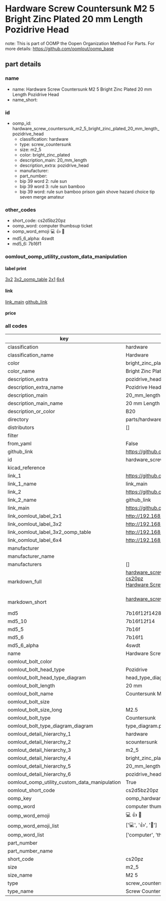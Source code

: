 # Hardware Screw Countersunk M2 5 Bright Zinc Plated 20 mm Length Pozidrive Head  

note: This is part of OOMP the Oopen Organization Method For Parts. For more details: https://github.com/oomlout/oomp_base

##  part details





### name
* name: Hardware Screw Countersunk M2 5 Bright Zinc Plated 20 mm Length Pozidrive Head
* name_short: 
### id
* oomp_id: hardware_screw_countersunk_m2_5_bright_zinc_plated_20_mm_length_pozidrive_head
  * classification: hardware
  * type: screw_countersunk
  * size: m2_5
  * color: bright_zinc_plated
  * description_main: 20_mm_length
  * description_extra: pozidrive_head
  * manufacturer: 
  * part_number: 
  * bip 39 word 2: rule sun
  * bip 39 word 3: rule sun bamboo
  * bip 39 word: rule sun bamboo prison gain shove hazard choice tip seven merge amateur

### other_codes
* short_code: cs2d5bz20pz
* oomp_word: computer thumbsup ticket
* oomp_word_emoji :computer: :thumbsup: :ticket:
* md5_6_alpha: 4swdt
* md5_6: 7b16f1






### oomlout_oomp_utility_custom_data_manipulation
#### label print
[3x2](http://192.168.1.245:1112/?label=oomp%204swdt)
[3x2_oomp_table](http://192.168.1.107:1112/?label=oomp%204swdt)
[2x1](http://192.168.1.242:1112/?label=oomp%204swdt)
[6x4](http://192.168.1.55:1112/?label=oomp%204swdt)    

#### link

[link_main](https://github.com/oomlout/oomlout_oomp_current_version_messy/tree/main/parts/hardware_screw_countersunk_m2_5_bright_zinc_plated_20_mm_length_pozidrive_head) [github_link](https://github.com/oomlout/oomlout_oomp_part_src/tree/main/parts/hardware_screw_countersunk_m2_5_bright_zinc_plated_20_mm_length_pozidrive_head)                             

#### price







### all codes 
| key | value |  
| --- | --- |  
| classification | hardware |  
| classification_name | Hardware |  
| color | bright_zinc_plated |  
| color_name | Bright Zinc Plated |  
| description_extra | pozidrive_head |  
| description_extra_name | Pozidrive Head |  
| description_main | 20_mm_length |  
| description_main_name | 20 mm Length |  
| description_or_color | B20 |  
| directory | parts/hardware_screw_countersunk_m2_5_bright_zinc_plated_20_mm_length_pozidrive_head |  
| distributors | [] |  
| filter |  |  
| from_yaml | False |  
| github_link | https://github.com/oomlout/oomlout_oomp_part_src/tree/main/parts/hardware_screw_countersunk_m2_5_bright_zinc_plated_20_mm_length_pozidrive_head |  
| id | hardware_screw_countersunk_m2_5_bright_zinc_plated_20_mm_length_pozidrive_head |  
| kicad_reference |  |  
| link_1 | https://github.com/oomlout/oomlout_oomp_current_version_messy/tree/main/parts/hardware_screw_countersunk_m2_5_bright_zinc_plated_20_mm_length_pozidrive_head |  
| link_1_name | link_main |  
| link_2 | https://github.com/oomlout/oomlout_oomp_part_src/tree/main/parts/hardware_screw_countersunk_m2_5_bright_zinc_plated_20_mm_length_pozidrive_head |  
| link_2_name | github_link |  
| link_main | https://github.com/oomlout/oomlout_oomp_current_version_messy/tree/main/parts/hardware_screw_countersunk_m2_5_bright_zinc_plated_20_mm_length_pozidrive_head |  
| link_oomlout_label_2x1 | http://192.168.1.242:1112/?label=oomp%204swdt |  
| link_oomlout_label_3x2 | http://192.168.1.245:1112/?label=oomp%204swdt |  
| link_oomlout_label_3x2_oomp_table | http://192.168.1.107:1112/?label=oomp%204swdt |  
| link_oomlout_label_6x4 | http://192.168.1.55:1112/?label=oomp%204swdt |  
| manufacturer |  |  
| manufacturer_name |  |  
| manufacturers | [] |  
| markdown_full | [hardware_screw_countersunk_m2_5_bright_zinc_plated_20_mm_length_pozidrive_head](https://github.com/oomlout/oomlout_oomp_current_version_messy/tree/main/parts/hardware_screw_countersunk_m2_5_bright_zinc_plated_20_mm_length_pozidrive_head)<br>[cs20pz](https://github.com/oomlout/oomlout_oomp_current_version_messy/tree/main/parts/hardware_screw_countersunk_m2_5_bright_zinc_plated_20_mm_length_pozidrive_head)<br>[Hardware Screw Countersunk M2 5 Bright Zinc Plated 20 Mm Length Pozidrive Head](https://github.com/oomlout/oomlout_oomp_current_version_messy/tree/main/parts/hardware_screw_countersunk_m2_5_bright_zinc_plated_20_mm_length_pozidrive_head)<br><br> |  
| markdown_short | [hardware_screw_countersunk_m2_5_bright_zinc_plated_20_mm_length_pozidrive_head](https://github.com/oomlout/oomlout_oomp_current_version_messy/tree/main/parts/hardware_screw_countersunk_m2_5_bright_zinc_plated_20_mm_length_pozidrive_head)<br><br> |  
| md5 | 7b16f12f14282d3f1c2f6ab0243655e9 |  
| md5_10 | 7b16f12f14 |  
| md5_5 | 7b16f |  
| md5_6 | 7b16f1 |  
| md5_6_alpha | 4swdt |  
| name | Hardware Screw Countersunk M2 5 Bright Zinc Plated 20 mm Length Pozidrive Head |  
| oomlout_bolt_color |  |  
| oomlout_bolt_head_type | Pozidrive |  
| oomlout_bolt_head_type_diagram | head_type_diagram.png |  
| oomlout_bolt_length | 20 mm |  
| oomlout_bolt_name | Countersunk M2_5X20 mm  (Pozidrive) |  
| oomlout_bolt_size |  |  
| oomlout_bolt_size_long | M2.5 |  
| oomlout_bolt_type | Countersunk |  
| oomlout_bolt_type_diagram_diagram | type_diagram.png |  
| oomlout_detail_hierarchy_1 | hardware |  
| oomlout_detail_hierarchy_2 | scountersunk |  
| oomlout_detail_hierarchy_3 | m2_5 |  
| oomlout_detail_hierarchy_4 | bright_zinc_plated |  
| oomlout_detail_hierarchy_5 | 20_mm_length |  
| oomlout_detail_hierarchy_6 | pozidrive_head |  
| oomlout_oomp_utility_custom_data_manipulation | True |  
| oomlout_short_code | cs2d5bz20pz |  
| oomp_key | oomp_hardware_screw_countersunk_m2_5_bright_zinc_plated_20_mm_length_pozidrive_head |  
| oomp_word | computer thumbsup ticket |  
| oomp_word_emoji | :computer: :thumbsup: :ticket: |  
| oomp_word_emoji_list | [':computer:', ':thumbsup:', ':ticket:'] |  
| oomp_word_list | ['computer', 'thumbsup', 'ticket'] |  
| part_number |  |  
| part_number_name |  |  
| short_code | cs20pz |  
| size | m2_5 |  
| size_name | M2 5 |  
| type | screw_countersunk |  
| type_name | Screw Countersunk |  
